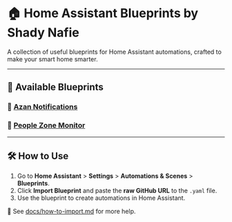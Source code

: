 # 🏠 Home Assistant Blueprints by Shady Nafie

A collection of useful blueprints for Home Assistant automations, crafted to make your smart home smarter.

---

## 📜 Available Blueprints

### 🕌 [Azan Notifications](./blueprints/automation/smarttecharabic/azan-notifications/README.md)
### 👥 [People Zone Monitor](./blueprints/automation/smarttecharabic/people-tracking/README.md)

---

## 🛠 How to Use

1. Go to **Home Assistant** > **Settings** > **Automations & Scenes** > **Blueprints**.
2. Click **Import Blueprint** and paste the **raw GitHub URL** to the `.yaml` file.
3. Use the blueprint to create automations in Home Assistant.

📘 See [docs/how-to-import.md](./docs/how-to-import.md) for more help.

